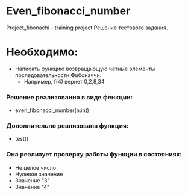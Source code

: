 # Even_fibonacci_number
Project_fibonachi - training project
Решение тестового задания.

Необходимо:
===
* Написать функцию возвращающую четные элементы последовательности Фибоначчи. <br>
  * Например, f(4) вернет 0,2,8,34 

### Решение реализованно в виде фенкции: <br>
* even_fibonacci_number(n:int)

### Дополнительно реализована функция:<br>
* test()

### Она реализует проверку работы функции в состояниях:
- Не целое число
- Нулевое значение
- Значение "3"
- Значение "4"
